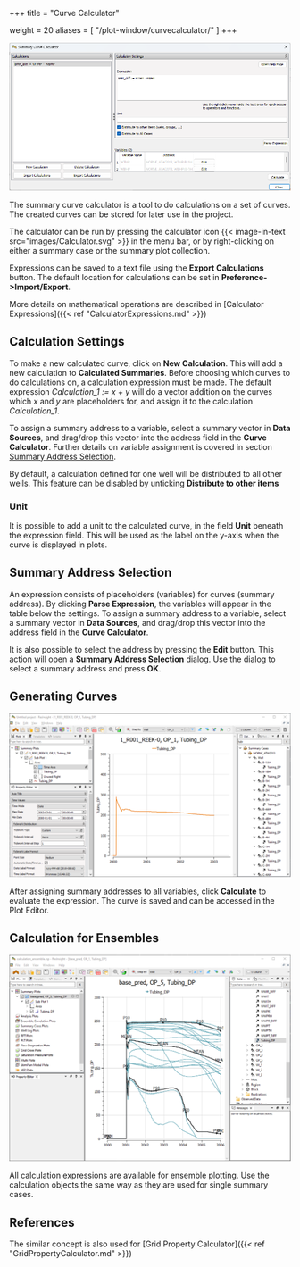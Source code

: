 +++
title = "Curve Calculator"

weight = 20
aliases = [
    "/plot-window/curvecalculator/"
]
+++

![](/images/calculated-data/curve-calculator-ui.png)

The summary curve calculator is a tool to do calculations on a set of curves. The created curves can be stored for later use in the project.

The calculator can be run by pressing the calculator icon {{< image-in-text src="images/Calculator.svg" >}} in the menu bar, or by right-clicking on either a summary case or the summary plot collection.

Expressions can be saved to a text file using the **Export Calculations** button. The default location for calculations can be set in **Preference->Import/Export**.

More details on mathematical operations are described in [Calculator Expressions]({{< ref "CalculatorExpressions.md" >}})

## Calculation Settings
To make a new calculated curve, click on **New Calculation**. This will add a new calculation to **Calculated Summaries**. Before choosing which curves to do calculations on, a calculation expression must be made. The default expression *Calculation_1 := x + y* will do a vector addition on the curves which *x* and *y* are placeholders for, and assign it to the calculation *Calculation_1*. 

To assign a summary address to a variable, select a summary vector in **Data Sources**, and drag/drop this vector into the address field in the **Curve Calculator**. Further details on variable assignment is covered in section [Summary Address Selection](#summary-address-selection). 

By default, a calculation defined for one well will be distributed to all other wells. This feature can be disabled by unticking **Distribute to other items**

### Unit
It is possible to add a unit to the calculated curve, in the field **Unit** beneath the expression field. This will be used as the label on the y-axis when the curve is displayed in plots.

## Summary Address Selection
An expression consists of placeholders (variables) for curves (summary address). By clicking **Parse Expression**, the variables will appear in the table below the settings. To assign a summary address to a variable, select a summary vector in **Data Sources**, and drag/drop this vector into the address field in the **Curve Calculator**.

It is also possible to select the address by pressing the **Edit** button. This action will open a **Summary Address Selection** dialog. Use the dialog to select a summary address and press **OK**.

## Generating Curves
![](/images/calculated-data/calculated-well-curve.png)

After assigning summary addresses to all variables, click **Calculate** to evaluate the expression. The curve is saved and can be accessed in the Plot Editor.


## Calculation for Ensembles
![](/images/calculated-data/calculated-well-curve-ensemble.png)

All calculation expressions are available for ensemble plotting. Use the calculation objects the same way as they are used for single summary cases.


## References
The similar concept is also used for [Grid Property Calculator]({{< ref "GridPropertyCalculator.md" >}})